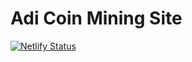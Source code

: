 # Adi Coin Mining Site
[![Netlify Status](https://api.netlify.com/api/v1/badges/b5141d8b-f854-4f9b-afe3-917f1edeb2ee/deploy-status)](https://app.netlify.com/sites/adicoin/deploys)


